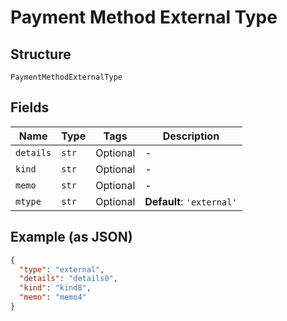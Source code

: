 
# Payment Method External Type

## Structure

`PaymentMethodExternalType`

## Fields

| Name | Type | Tags | Description |
|  --- | --- | --- | --- |
| `details` | `str` | Optional | - |
| `kind` | `str` | Optional | - |
| `memo` | `str` | Optional | - |
| `mtype` | `str` | Optional | **Default**: `'external'` |

## Example (as JSON)

```json
{
  "type": "external",
  "details": "details0",
  "kind": "kind8",
  "memo": "memo4"
}
```


